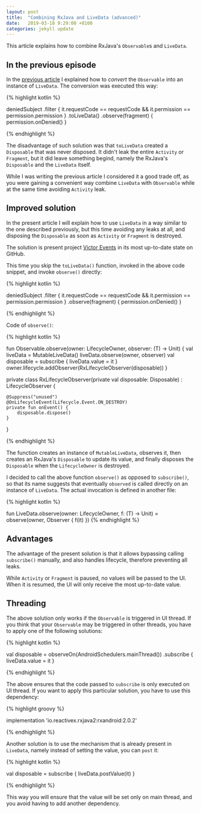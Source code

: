 ```yaml
---
layout: post
title:  "Combining RxJava and LiveData (advanced)"
date:   2019-03-18 9:29:00 +0100
categories: jekyll update
---
```


This article explains how to combine RxJava's `Observable`s and `LiveData`.

## In the previous episode

In the [previous article][previous-article] I explained how to *convert* the `Observable` into an instance of `LiveData`. The conversion was executed this way:

{% highlight kotlin %}

deniedSubject
    .filter { it.requestCode == requestCode && it.permission == permission.permission }
    .toLiveData()
    .observe(fragment) { permission.onDenied() }

{% endhighlight %}

The disadvantage of such solution was that `toLiveData` created a `Disposable` that was never disposed. It didn't leak the entire `Activity` or `Fragment`, but it did leave something begind, namely the RxJava's `Disposable` and the `LiveData` itself.

While I was writing the previous article I considered it a good trade off, as you were gaining a convenient way combine `LiveData` with `Observable` while at the same time avoiding `Activity` leak.

## Improved solution

In the present article I will explain how to use `LiveData` in a way similar to the one described previously, but this time avoiding any leaks at all, and disposing the `Disposable` as soon as `Activity` or `Fragment` is destroyed.

The solution is present project [Victor Events][victor-events] in its most up-to-date state on GitHub.

This time you skip the `toLiveData()` function, invoked in the above code snippet, and invoke `observe()` directly:

{% highlight kotlin %}

deniedSubject
    .filter { it.requestCode == requestCode && it.permission == permission.permission }
    .observe(fragment) { permission.onDenied() }

{% endhighlight %}

Code of `observe()`:

{% highlight kotlin %}

fun <T> Observable<T>.observe(owner: LifecycleOwner, observer: (T) -> Unit) {
    val liveData = MutableLiveData<T>()
    liveData.observe(owner, observer)
    val disposable = subscribe { liveData.value = it }
    owner.lifecycle.addObserver(RxLifecycleObserver(disposable))
}

private class RxLifecycleObserver(private val disposable: Disposable) : LifecycleObserver {

    @Suppress("unused")
    @OnLifecycleEvent(Lifecycle.Event.ON_DESTROY)
    private fun onEvent() {
        disposable.dispose()
    }
}

{% endhighlight %}

The function creates an instance of `MutableLiveData`, observes it, then creates an RxJava's `Disposable` to update its value, and finally disposes the `Disposable` when the `LifecycleOwner` is destroyed.

I decided to call the above function `observe()` as opposed to `subscribe()`, so that its name suggests that eventually `observed` is called directly on an instance of `LiveData`. The actual invocation is defined in another file:


{% highlight kotlin %}

fun <T> LiveData<T>.observe(owner: LifecycleOwner, f: (T) -> Unit) =
        observe(owner, Observer<T> { f(it) })
{% endhighlight %}

## Advantages

The advantage of the present solution is that it allows bypassing calling `subscribe()` manually, and also handles lifecycle, therefore preventing all leaks.

While `Activity` or `Fragment` is paused, no values will be passed to the UI. When it is resumed, the UI will only receive the most up-to-date value.

## Threading

The above solution only works if the `Observable` is triggered in UI thread. If you think that your `Observable` may be triggered in other threads, you have to apply one of the following solutions:

{% highlight kotlin %}

val disposable = observeOn(AndroidSchedulers.mainThread())
    .subscribe { liveData.value = it }

{% endhighlight %}

The above ensures that the code passed to `subscribe` is only executed on UI thread. If you want to apply this particular solution, you have to use this dependency:

{% highlight groovy %}

implementation 'io.reactivex.rxjava2:rxandroid:2.0.2'

{% endhighlight %}

Another solution is to use the mechanism that is already present in `LiveData`, namely instead of setting the value, you can `post` it:

{% highlight kotlin %}

val disposable = subscribe { liveData.postValue(it) }

{% endhighlight %}

This way you will ensure that the value will be set only on main thread, and you avoid having to add another dependency.

[previous-article]: https://syrop.github.io/jekyll/update/2019/03/07/rx-observable-to-livedata.html
[victor-events]: https://github.com/syrop/Victor-Events

